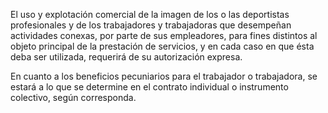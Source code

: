 El uso y explotación comercial de la imagen de los o las deportistas profesionales y de los trabajadores y trabajadoras que desempeñan actividades conexas, por parte de sus empleadores, para fines distintos al objeto principal de la prestación de servicios, y en cada caso en que ésta deba ser utilizada, requerirá de su autorización expresa.

En cuanto a los beneficios pecuniarios para el trabajador o trabajadora, se estará a lo que se determine en el contrato individual o instrumento colectivo, según corresponda.